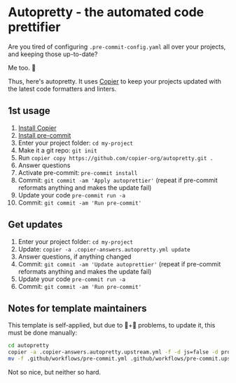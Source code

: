 # Autopretty - the automated code prettifier

Are you tired of configuring `.pre-commit-config.yaml` all over your projects, and
keeping those up-to-date?

Me too. 🤦‍

Thus, here's autopretty. It uses [Copier][] to keep your projects updated with the
latest code formatters and linters.

[copier]: https://copier.readthedocs.io/

## 1st usage

1. [Install Copier](https://copier.readthedocs.io/en/stable/#installation)
1. [Install pre-commit](https://pre-commit.com/#install)
1. Enter your project folder: `cd my-project`
1. Make it a git repo: `git init`
1. Run `copier copy https://github.com/copier-org/autopretty.git .`
1. Answer questions
1. Activate pre-commit: `pre-commit install`
1. Commit: `git commit -am 'Apply autoprettier'` (repeat if pre-commit reformats
   anything and makes the update fail)
1. Update your code `pre-commit run -a`
1. Commit: `git commit -am 'Run pre-commit'`

## Get updates

1. Enter your project folder: `cd my-project`
1. Update: `copier -a .copier-answers.autopretty.yml update`
1. Answer questions, if anything changed
1. Commit: `git commit -am 'Update autoprettier'` (repeat if pre-commit reformats
   anything and makes the update fail)
1. Update your code `pre-commit run -a`
1. Commit: `git commit -am 'Run pre-commit'`

## Notes for template maintainers

This template is self-applied, but due to 🐔+🥚 problems, to update it, this must be
done manually:

```bash
cd autopretty
copier -a .copier-answers.autopretty.upstream.yml -f -d js=false -d protected_branches=[main] . .
mv -f .github/workflows/pre-commit.yml .github/workflows/pre-commit.upstream.yml
```

Not so nice, but neither so hard.
